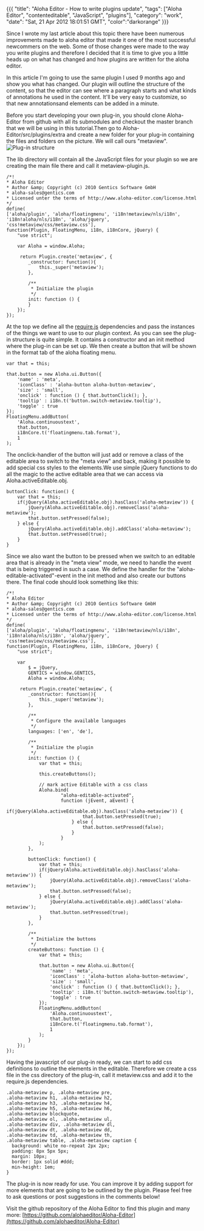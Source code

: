 {{{
  "title": "Aloha Editor - How to write plugins update",
  "tags": ["Aloha Editor", "contenteditable", "JavaScript", "plugins"],
  "category": "work",
  "date": "Sat, 21 Apr 2012 18:01:51 GMT",
  "color":"darkorange"
}}}

Since I wrote my last article about this topic there have been numerous improvements made to aloha editor that made it one of the most successful newcommers on the web. Some of those changes were made to the way you write plugins and therefore I decided that it is time to give you a little heads up on what has changed and how plugins are written for the aloha editor.
<!--more-->
In this article I'm going to use the same plugin I used 9 months ago and show you what has changed. Our plugin will outline the structure of the content, so that the editor can see where a paragraph starts and what kinds of annotations he used in the content. 
It'll be very easy to customize, so that new annotationsand elements can be added in a minute.

Before you start developing your own plug-in, you should clone Aloha-Editor from github with all its submodules and checkout the master branch that we will be using in this tutorial.Then go to Aloha-Editor/src/plugins/extra and create a new folder for your plug-in containing the files and folders on the picture. We will call ours "metaview". ![Plug-in structure](http://images.supnig.com/media/pictures/alohapluginstructurenew.PNG)

The lib directory will contain all the JavaScript files for your plugin so we are creating the main file there and call it metaview-plugin.js. 

    /*!
    * Aloha Editor
    * Author &amp; Copyright (c) 2010 Gentics Software GmbH
    * aloha-sales@gentics.com
    * Licensed unter the terms of http://www.aloha-editor.com/license.html
    */
    define(
    ['aloha/plugin', 'aloha/floatingmenu', 'i18n!metaview/nls/i18n', 'i18n!aloha/nls/i18n', 'aloha/jquery', 'css!metaview/css/metaview.css'],
    function(Plugin, FloatingMenu, i18n, i18nCore, jQuery) {
        "use strict";
    
        var	Aloha = window.Aloha;
    
         return Plugin.create('metaview', {
            _constructor: function(){
                this._super('metaview');
            },
    
            /**
             * Initialize the plugin
             */
            init: function () {
            }
        });
    });

At the top we define all the [require.js](http://requirejs.org/) dependencies and pass the instances of the things we want to use to our plugin context. As you can see the plug-in structure is quite simple. It contains a constructor and an init method where the plug-in can be set up. We then create a button that will be shown in the format tab of the aloha floating menu.
		
    var that = this;

    that.button = new Aloha.ui.Button({
        'name' : 'meta',
        'iconClass' : 'aloha-button aloha-button-metaview',
        'size' : 'small',
        'onclick' : function () { that.buttonClick(); },
        'tooltip' : i18n.t('button.switch-metaview.tooltip'),
        'toggle' : true
    });
    FloatingMenu.addButton(
        'Aloha.continuoustext',
        that.button,
        i18nCore.t('floatingmenu.tab.format'),
        1
    );	

The onclick-handler of the button will just add or remove a class of the editable area to switch to the "meta view" and back, making it possible to add special css styles to the elements.We use simple jQuery functions to do all the magic to the active editable area that we can access via Aloha.activeEditable.obj.
		
    buttonClick: function() {
        var that = this;
        if(jQuery(Aloha.activeEditable.obj).hasClass('aloha-metaview')) {
            jQuery(Aloha.activeEditable.obj).removeClass('aloha-metaview');
            that.button.setPressed(false);
        } else {
            jQuery(Aloha.activeEditable.obj).addClass('aloha-metaview');
            that.button.setPressed(true);
        }
    }

Since we also want the button to be pressed when we switch to an editable area that is already in the "meta view" mode, we need to handle the event that is being triggered in such a case. We define the handler for the "aloha-editable-activated"-event in the init method and also create our buttons there. The final code should look something like this:

    /*!
    * Aloha Editor
    * Author &amp; Copyright (c) 2010 Gentics Software GmbH
    * aloha-sales@gentics.com
    * Licensed unter the terms of http://www.aloha-editor.com/license.html
    */
    define(
    ['aloha/plugin', 'aloha/floatingmenu', 'i18n!metaview/nls/i18n', 'i18n!aloha/nls/i18n', 'aloha/jquery', 'css!metaview/css/metaview.css'],
    function(Plugin, FloatingMenu, i18n, i18nCore, jQuery) {
        "use strict";
    
        var
            $ = jQuery,
            GENTICS = window.GENTICS,
            Aloha = window.Aloha;
    
         return Plugin.create('metaview', {
            _constructor: function(){
                this._super('metaview');
            },
    
            /**
             * Configure the available languages
             */
            languages: ['en', 'de'],
    
            /**
             * Initialize the plugin
             */
            init: function () {
                var that = this;
    
                this.createButtons();
    
                // mark active Editable with a css class
                Aloha.bind(
                        "aloha-editable-activated",
                        function (jEvent, aEvent) {
                            if(jQuery(Aloha.activeEditable.obj).hasClass('aloha-metaview')) {
                                that.button.setPressed(true);
                            } else {
                                that.button.setPressed(false);
                            }
                        }
                );
            },
    
            buttonClick: function() {
                var that = this;
                if(jQuery(Aloha.activeEditable.obj).hasClass('aloha-metaview')) {
                    jQuery(Aloha.activeEditable.obj).removeClass('aloha-metaview');
                    that.button.setPressed(false);
                } else {
                    jQuery(Aloha.activeEditable.obj).addClass('aloha-metaview');
                    that.button.setPressed(true);
                }
            },
    
            /**
             * Initialize the buttons
             */
            createButtons: function () {
                var that = this;
    
                that.button = new Aloha.ui.Button({
                    'name' : 'meta',
                    'iconClass' : 'aloha-button aloha-button-metaview',
                    'size' : 'small',
                    'onclick' : function () { that.buttonClick(); },
                    'tooltip' : i18n.t('button.switch-metaview.tooltip'),
                    'toggle' : true
                });
                FloatingMenu.addButton(
                    'Aloha.continuoustext',
                    that.button,
                    i18nCore.t('floatingmenu.tab.format'),
                    1
                );			
            }
        });
    });

Having the javascript of our plug-in ready, we can start to add css definitions to outline the elements in the editable. Therefore we create a css file in the css directory of the plug-in, call it metaview.css and add it to the require.js dependencies.

    .aloha-metaview p, .aloha-metaview pre,
    .aloha-metaview h1, .aloha-metaview h2,
    .aloha-metaview h3, .aloha-metaview h4,
    .aloha-metaview h5, .aloha-metaview h6,
    .aloha-metaview blockquote, 
    .aloha-metaview ol, .aloha-metaview ul, 
    .aloha-metaview div, .aloha-metaview dl, 
    .aloha-metaview dt, .aloha-metaview dd, 
    .aloha-metaview td, .aloha-metaview th, 
    .aloha-metaview table, .aloha-metaview caption {
      background: white no-repeat 2px 2px;
      padding: 8px 5px 5px;
      margin: 10px;
      border: 1px solid #ddd;
      min-height: 1em;
    }

The plug-in is now ready for use. You can improve it by adding support for more elements that are going to be outlined by the plugin. Please feel free to ask questions or post suggestions in the comments below!

Visit the github repository of the Aloha Editor to find this plugin and many more: [https://github.com/alohaeditor/Aloha-Editor](https://github.com/alohaeditor/Aloha-Editor) 